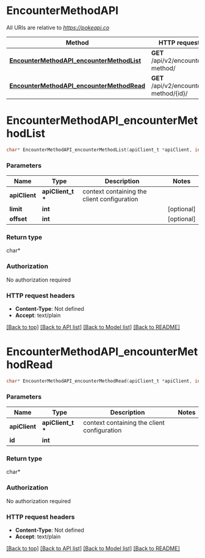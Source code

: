 # EncounterMethodAPI

All URIs are relative to *https://pokeapi.co*

Method | HTTP request | Description
------------- | ------------- | -------------
[**EncounterMethodAPI_encounterMethodList**](EncounterMethodAPI.md#EncounterMethodAPI_encounterMethodList) | **GET** /api/v2/encounter-method/ | 
[**EncounterMethodAPI_encounterMethodRead**](EncounterMethodAPI.md#EncounterMethodAPI_encounterMethodRead) | **GET** /api/v2/encounter-method/{id}/ | 


# **EncounterMethodAPI_encounterMethodList**
```c
char* EncounterMethodAPI_encounterMethodList(apiClient_t *apiClient, int limit, int offset);
```

### Parameters
Name | Type | Description  | Notes
------------- | ------------- | ------------- | -------------
**apiClient** | **apiClient_t \*** | context containing the client configuration |
**limit** | **int** |  | [optional] 
**offset** | **int** |  | [optional] 

### Return type

char*



### Authorization

No authorization required

### HTTP request headers

 - **Content-Type**: Not defined
 - **Accept**: text/plain

[[Back to top]](#) [[Back to API list]](../README.md#documentation-for-api-endpoints) [[Back to Model list]](../README.md#documentation-for-models) [[Back to README]](../README.md)

# **EncounterMethodAPI_encounterMethodRead**
```c
char* EncounterMethodAPI_encounterMethodRead(apiClient_t *apiClient, int id);
```

### Parameters
Name | Type | Description  | Notes
------------- | ------------- | ------------- | -------------
**apiClient** | **apiClient_t \*** | context containing the client configuration |
**id** | **int** |  | 

### Return type

char*



### Authorization

No authorization required

### HTTP request headers

 - **Content-Type**: Not defined
 - **Accept**: text/plain

[[Back to top]](#) [[Back to API list]](../README.md#documentation-for-api-endpoints) [[Back to Model list]](../README.md#documentation-for-models) [[Back to README]](../README.md)


